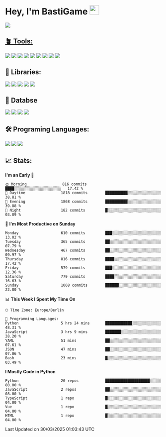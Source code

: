 # Hey, I'm BastiGame <img src="https://raw.githubusercontent.com/MartinHeinz/MartinHeinz/master/wave.gif" width="30px">

<a href="https://discord.com/users/1018150165489668227"><img src="https://lanyard.cnrad.dev/api/1018150165489668227"><p/>

## 🪴 Tools:
[![](https://skillicons.dev/icons?i=discord)](https://discord.com/ "Discord")
[![](https://skillicons.dev/icons?i=bots)](https://discord.dev/ "Discord Bots")
[![](https://skillicons.dev/icons?i=pycharm)](https://jetbrains.com/pycharm/ "PyCharm")
[![](https://skillicons.dev/icons?i=webstorm)](https://jetbrains.com/webstorm/ "WebStorm")
[![](https://skillicons.dev/icons?i=vscode)](https://vscode.dev/ "VSC")
[![](https://skillicons.dev/icons?i=git)](https://git-scm.com/ "Git")
[![](https://skillicons.dev/icons?i=github)](https://github.com/ "GitHub")
[![](https://skillicons.dev/icons?i=notion)](https://www.notion.so "Notion")
[![](https://skillicons.dev/icons?i=figma)](https://www.figma.com "Figma")


## 🎉 Libraries:
[![](https://skillicons.dev/icons?i=fastapi)](https://fastapi.tiangolo.com/ "FastAPI")
[![](https://skillicons.dev/icons?i=flask)](https://flask.palletsprojects.com/en/3.0.x/ "Flask")
[![](https://skillicons.dev/icons?i=discordjs)](https://discord.js.org/ "DiscordJS")
[![](https://skillicons.dev/icons?i=nodejs)](https://nodejs.org/en "NodeJS")
[![](https://skillicons.dev/icons?i=npm)](https://www.npmjs.com/ "NPM")

## 💾 Databse
[![](https://skillicons.dev/icons?i=redis)](https://redis.io/de/ "Redis")
[![](https://skillicons.dev/icons?i=sqlite)](https://sqlite.org/ "SQLite")
[![](https://skillicons.dev/icons?i=postgresql)](https://postgresql.org/ "PostgreSQL")
[![](https://skillicons.dev/icons?i=mysql)](https://www.mysql.com/de/ "MySQL")


## 🛠️ Programing Languages:
[![](https://skillicons.dev/icons?i=py)](https://python.org/ "Python")
[![](https://skillicons.dev/icons?i=js)](https://de.wikipedia.org/wiki/JavaScript "JavaScript")
[![](https://skillicons.dev/icons?i=ts)](https://www.typescriptlang.org/ "TypeScript")


<!--## ⭐ Projekte:
[![Discord](https://img.shields.io/badge/Discord-%237289DA.svg?logo=discord&logoColor=white)](https://discord.gg/Hfjv2cCQ)
[![Twitch](https://img.shields.io/badge/Twitch-%239146FF.svg?logo=Twitch&logoColor=white)](https://www.twitch.tv/bastigametv)
[![FlashBot](https://img.shields.io/badge/FlashBot-%ff7e47.svg?logo=wechat&logoColor=white)](https://discord.com/application-directory/1111374314340626433)
[![FlashGlobal](https://img.shields.io/badge/FlashGlobal-%ff7e47.svg?logo=wechat&logoColor=white)](https://discord.com/application-directory/1169681232532099112)

-->

## 📈 Stats:
<!--START_SECTION:waka-->
**I'm an Early 🐤** 

```text
🌞 Morning                816 commits         ████░░░░░░░░░░░░░░░░░░░░░   17.42 % 
🌆 Daytime                1818 commits        ██████████░░░░░░░░░░░░░░░   38.81 % 
🌃 Evening                1868 commits        ██████████░░░░░░░░░░░░░░░   39.88 % 
🌙 Night                  182 commits         █░░░░░░░░░░░░░░░░░░░░░░░░   03.89 % 
```
📅 **I'm Most Productive on Sunday** 

```text
Monday                   610 commits         ███░░░░░░░░░░░░░░░░░░░░░░   13.02 % 
Tuesday                  365 commits         ██░░░░░░░░░░░░░░░░░░░░░░░   07.79 % 
Wednesday                467 commits         ██░░░░░░░░░░░░░░░░░░░░░░░   09.97 % 
Thursday                 816 commits         ████░░░░░░░░░░░░░░░░░░░░░   17.42 % 
Friday                   579 commits         ███░░░░░░░░░░░░░░░░░░░░░░   12.36 % 
Saturday                 779 commits         ████░░░░░░░░░░░░░░░░░░░░░   16.63 % 
Sunday                   1068 commits        ██████░░░░░░░░░░░░░░░░░░░   22.80 % 
```


📊 **This Week I Spent My Time On** 

```text
🕑︎ Time Zone: Europe/Berlin

💬 Programming Languages: 
Python                   5 hrs 24 mins       ████████████░░░░░░░░░░░░░   48.31 % 
JavaScript               3 hrs 9 mins        ███████░░░░░░░░░░░░░░░░░░   28.20 % 
YAML                     51 mins             ██░░░░░░░░░░░░░░░░░░░░░░░   07.61 % 
JSON                     47 mins             ██░░░░░░░░░░░░░░░░░░░░░░░   07.06 % 
Bash                     23 mins             █░░░░░░░░░░░░░░░░░░░░░░░░   03.49 % 
```

**I Mostly Code in Python** 

```text
Python                   20 repos            ████████████████████░░░░░   80.00 % 
JavaScript               2 repos             ██░░░░░░░░░░░░░░░░░░░░░░░   08.00 % 
TypeScript               1 repo              █░░░░░░░░░░░░░░░░░░░░░░░░   04.00 % 
Vue                      1 repo              █░░░░░░░░░░░░░░░░░░░░░░░░   04.00 % 
HTML                     1 repo              █░░░░░░░░░░░░░░░░░░░░░░░░   04.00 % 
```




 Last Updated on 30/03/2025 01:03:43 UTC
<!--END_SECTION:waka-->
